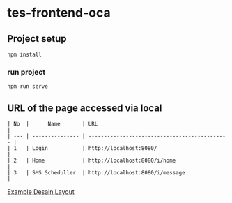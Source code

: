 # tes-frontend-oca

## Project setup
```
npm install
```

### run project
```
npm run serve
```

## URL of the page accessed via local
```
| No  |      Name       | URL                                           |
| --- | --------------- | --------------------------------------------- |
| 1   | Login           | http://localhost:8080/                        |
| 2   | Home            | http://localhost:8080/i/home                  |
| 3   | SMS Scheduller  | http://localhost:8080/i/message               |

```

[Example Desain Layout](https://www.figma.com/file/xJrxfX3bjO2aKUmzrV0PQ7/Test100620?node-id=0%3A1)
